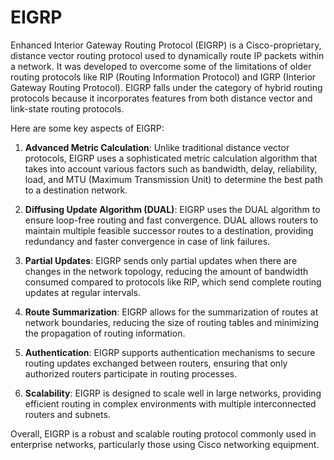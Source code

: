 # EIGRP

Enhanced Interior Gateway Routing Protocol (EIGRP) is a Cisco-proprietary, distance vector routing protocol used to dynamically route IP packets within a network. It was developed to overcome some of the limitations of older routing protocols like RIP (Routing Information Protocol) and IGRP (Interior Gateway Routing Protocol). EIGRP falls under the category of hybrid routing protocols because it incorporates features from both distance vector and link-state routing protocols.

Here are some key aspects of EIGRP:

1. **Advanced Metric Calculation**: Unlike traditional distance vector protocols, EIGRP uses a sophisticated metric calculation algorithm that takes into account various factors such as bandwidth, delay, reliability, load, and MTU (Maximum Transmission Unit) to determine the best path to a destination network.

2. **Diffusing Update Algorithm (DUAL)**: EIGRP uses the DUAL algorithm to ensure loop-free routing and fast convergence. DUAL allows routers to maintain multiple feasible successor routes to a destination, providing redundancy and faster convergence in case of link failures.


3. **Partial Updates**: EIGRP sends only partial updates when there are changes in the network topology, reducing the amount of bandwidth consumed compared to protocols like RIP, which send complete routing updates at regular intervals.


4. **Route Summarization**: EIGRP allows for the summarization of routes at network boundaries, reducing the size of routing tables and minimizing the propagation of routing information.

5. **Authentication**: EIGRP supports authentication mechanisms to secure routing updates exchanged between routers, ensuring that only authorized routers participate in routing processes.

6. **Scalability**: EIGRP is designed to scale well in large networks, providing efficient routing in complex environments with multiple interconnected routers and subnets.

Overall, EIGRP is a robust and scalable routing protocol commonly used in enterprise networks, particularly those using Cisco networking equipment.